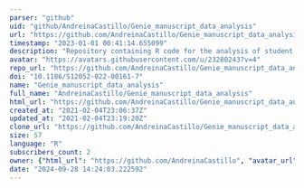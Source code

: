 ```yaml
---
parser: "github"
uid: "github/AndreinaCastillo/Genie_manuscript_data_analysis"
url: "https://github.com/AndreinaCastillo/Genie_manuscript_data_analysis"
timestamp: "2023-01-01 00:41:14.655099"
description: "Repository containing R code for the analysis of student pre- and post-recitation responses "
avatar: "https://avatars.githubusercontent.com/u/23280243?v=4"
repo_url: "https://github.com/AndreinaCastillo/Genie_manuscript_data_analysis"
doi: "10.1186/S12052-022-00161-7"
name: "Genie_manuscript_data_analysis"
full_name: "AndreinaCastillo/Genie_manuscript_data_analysis"
html_url: "https://github.com/AndreinaCastillo/Genie_manuscript_data_analysis"
created_at: "2021-02-04T23:06:37Z"
updated_at: "2021-02-04T23:19:20Z"
clone_url: "https://github.com/AndreinaCastillo/Genie_manuscript_data_analysis.git"
size: 57
language: "R"
subscribers_count: 2
owner: {"html_url": "https://github.com/AndreinaCastillo", "avatar_url": "https://avatars.githubusercontent.com/u/23280243?v=4", "login": "AndreinaCastillo", "type": "User"}
date: "2024-09-28 14:24:03.222592"
---
```


